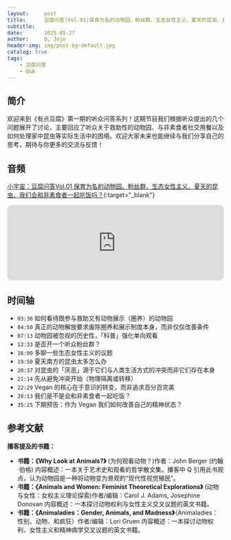 ```yaml
---
layout:     post
title:      豆腐问答|Vol.01|保育为名的动物园、粉丝群、生态女性主义、夏天的昆虫、我们会和非素食者一起吃饭吗？
subtitle:   
date:       2025-05-27
author:     Q, Jojo
header-img: img/post-bg-default.jpg
catalog: true
tags:
    - 豆腐问答
    - Q&A
---
```


## 简介

欢迎来到《有点豆腐》第一期的听众问答系列！这期节目我们根据听众提出的几个问题展开了讨论，主要回应了听众关于救助性的动物园、与非素食者社交用餐以及如何处理家中昆虫等实际生活中的困境。欢迎大家未来也能继续与我们分享自己的思考，期待与你更多的交流与反馈！

## 音频

[小宇宙：豆腐问答Vol.01 保育为名的动物园、粉丝群、生态女性主义、夏天的昆虫、我们会和非素食者一起吃饭吗？](https://www.xiaoyuzhoufm.com/episode/683598d338dcc57c6439823b){:target="_blank"}

<iframe allow="autoplay *; encrypted-media *; fullscreen *; clipboard-write" frameborder="0" height="175" style="width:100%;max-width:660px;overflow:hidden;border-radius:10px;" sandbox="allow-forms allow-popups allow-same-origin allow-scripts allow-storage-access-by-user-activation allow-top-navigation-by-user-activation" src="https://embed.podcasts.apple.com/cn/podcast/%E8%B1%86%E8%85%90%E9%97%AE%E7%AD%94vol-01-%E4%BF%9D%E8%82%B2%E4%B8%BA%E5%90%8D%E7%9A%84%E5%8A%A8%E7%89%A9%E5%9B%AD-%E7%B2%89%E4%B8%9D%E7%BE%A4-%E7%94%9F%E6%80%81%E5%A5%B3%E6%80%A7%E4%B8%BB%E4%B9%89-%E5%A4%8F%E5%A4%A9%E7%9A%84%E6%98%86%E8%99%AB-%E6%88%91%E4%BB%AC%E4%BC%9A%E5%92%8C%E9%9D%9E%E7%B4%A0%E9%A3%9F%E8%80%85%E4%B8%80%E8%B5%B7%E5%90%83%E9%A5%AD%E5%90%97/id1794418651?i=1000710092809"></iframe>

## 时间轴 

* `03:36` 如何看待既参与救助又有动物展示（圈养）的动物园
* `04:50` 真正的动物解放要求废除圈养和展示制度本身，而非仅仅改善条件
* `07:13` 动物园被忽视的历史性，「科普」强化单向观看
* `12:33` 是否开一个听众粉丝群？
* `16:00` 多聊一些生态女性主义的议题
* `19:50` 夏天南方的昆虫太多怎么办
* `20:37` 对昆虫的「厌恶」源于它们与人类生活方式的冲突而非它们存在本身
* `21:14` 先从避免冲突开始（物理隔离或转移）
* `22:29` Vegan 的核心在于意识的转变，而非追求百分百完美
* `28:13` 我们是不是会和非素食者一起吃饭？
* `35:25` 下期预告：作为 Vegan 我们如何改善自己的精神状态？

## 参考文献

**播客提及的书籍：**

- **书籍：《Why Look at Animals?》** (为何观看动物？)作者：John Berger (约翰·伯格)
  内容概述：一本关于艺术史和观看的哲学散文集。播客中 Q 引用此书观点，认为动物园是一种将动物变为景观的“现代性视觉殖民”。
- **书籍：《Animals and Women: Feminist Theoretical Explorations》** (动物与女性：女权主义理论探索)作者/编辑：Carol J. Adams, Josephine Donovan
  内容概述：一本探讨动物权利与女性主义交叉议题的英文书籍。
- **书籍：《Animaladies：Gender, Animals, and Madness》**（Animaladies：性别、动物、和疯狂）作者/编辑：Lori Gruen
  内容概述：一本探讨动物权利、女性主义和精神病学交叉议题的英文书籍。
